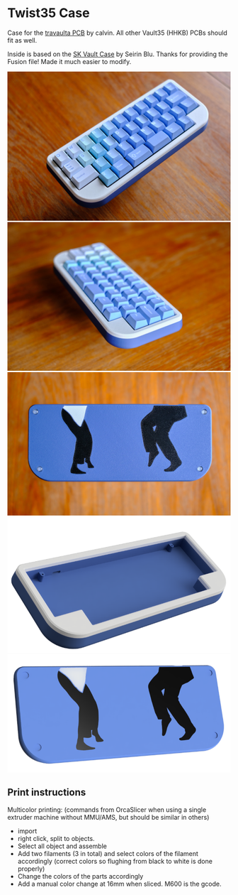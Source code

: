 # Twist35 Case

Case for the [travaulta PCB](https://github.com/calvin-mcd/travaulta/tree/main) by calvin. All other Vault35 (HHKB) PCBs should fit as well.

Inside is based on the [SK Vault Case](https://github.com/seirin-blu/SK-Vault-35-Case) by Seirin Blu. Thanks for providing the Fusion file! Made it much easier to modify.

![Twist35](https://github.com/Technofrikus/Twist35/blob/main/graphics/twist35-02.jpg)
![Twist35](https://github.com/Technofrikus/Twist35/blob/main/graphics/twist35-01.jpg)
![Twist35](https://github.com/Technofrikus/Twist35/blob/main/graphics/twist35-03.jpg)
![0 Degree Case](https://github.com/Technofrikus/Twist35/blob/main/graphics/Twist35-front.png)
![0 Degree Case](https://github.com/Technofrikus/Twist35/blob/main/graphics/Twist35-back.png)

## Print instructions

Multicolor printing:
(commands from OrcaSlicer when using a single extruder machine without MMU/AMS, but should be similar in others)

- import
- right click, split to objects.
- Select all object and assemble
- Add two filaments (3 in total) and select colors of the filament accordingly (correct colors so flughing from black to white is done properly)
- Change the colors of the parts accordingly
- Add a manual color change at 16mm when sliced. M600 is the gcode.
